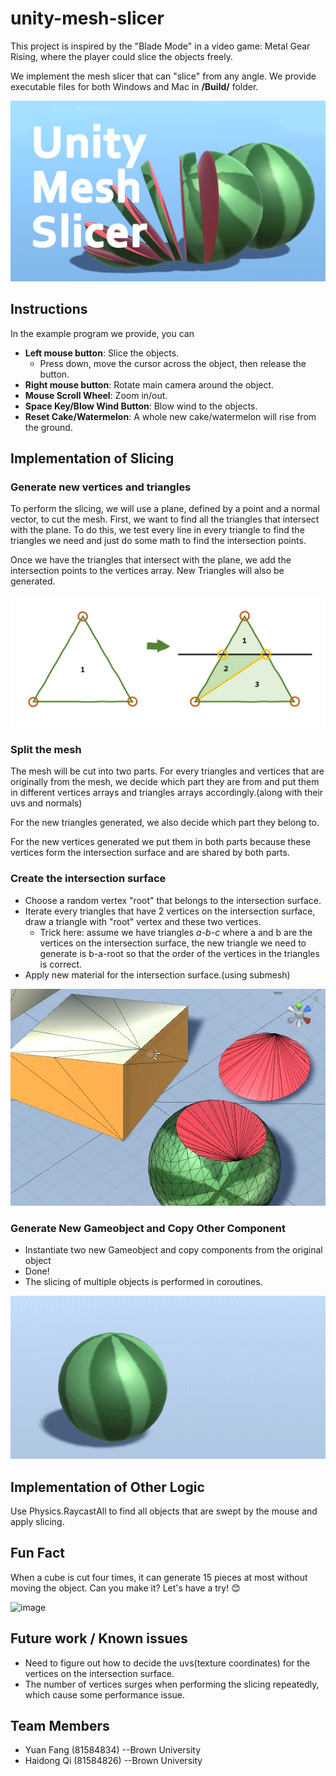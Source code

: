 # unity-mesh-slicer
This project is inspired by the "Blade Mode" in a video game: Metal Gear Rising, where the player could slice the objects freely.

We implement the mesh slicer that can "slice" from any angle. We provide executable files for both Windows and Mac in **/Build/** folder.

![image](https://github.com/capneuron/unity-mesh-slicer/blob/master/Image/5.png?raw=true)

## Instructions
In the example program we provide, you can

- **Left mouse button**: Slice the objects.
    - Press down, move the cursor across the object, then release the button.
- **Right mouse button**: Rotate main camera around the object.
- **Mouse Scroll Wheel**: Zoom in/out.
- **Space Key/Blow Wind Button**: Blow wind to the objects.
- **Reset Cake/Watermelon**: A whole new cake/watermelon will rise from the ground.

## Implementation of Slicing

### Generate new vertices and triangles
To perform the slicing, we will use a plane, defined by a point and a normal vector, to cut the mesh. First, we want to find all the triangles that intersect with the plane. To do this, we test every line in every triangle to find the triangles we need and just do some math to find the intersection points.

Once we have the triangles that intersect with the plane, we add the intersection points to the vertices array. New Triangles will also be generated.

![image](https://github.com/capneuron/unity-mesh-slicer/blob/master/Image/fig3.png?raw=true)

### Split the mesh
The mesh will be cut into two parts. For every triangles and vertices that are originally from the mesh, we decide which part they are from and put them in different vertices arrays and triangles arrays accordingly.(along with their uvs and normals)

For the new triangles generated, we also decide which part they belong to.

For the new vertices generated we put them in both parts because these vertices form the intersection surface and are shared by both parts.

### Create the intersection surface
- Choose a random vertex "root" that belongs to the intersection surface.
- Iterate every triangles that have 2 vertices on the intersection surface, draw a triangle with "root" vertex and these two vertices.
    - Trick here: assume we have triangles *a-b-c* where a and b are the vertices on the intersection surface, the new triangle we need to generate is b-a-root so that the order of the vertices in the triangles is correct.
- Apply new material for the intersection surface.(using submesh)

![image](https://github.com/capneuron/unity-mesh-slicer/blob/master/Image/fig1.jpg?raw=true)

### Generate New Gameobject and Copy Other Component
- Instantiate two new Gameobject and copy components from the original object
- Done!
- The slicing of multiple objects is performed in coroutines.

![image](https://github.com/capneuron/unity-mesh-slicer/blob/master/Image/example.gif?raw=true)

## Implementation of Other Logic
Use Physics.RaycastAll to find all objects that are swept by the mouse and apply slicing.


## Fun Fact

When a cube is cut four times, it can generate 15 pieces at most without moving the object. Can you make it? Let's have a try! 😊

![image](https://github.com/capneuron/unity-mesh-slicer/blob/master/Image/cakeSlicing.gif?raw=true)

## Future work / Known issues
- Need to figure out how to decide the uvs(texture coordinates) for the vertices on the intersection surface.
- The number of vertices surges when performing the slicing repeatedly, which cause some performance issue.

## Team Members
- Yuan Fang (81584834) --Brown University
- Haidong Qi (81584826) --Brown University
